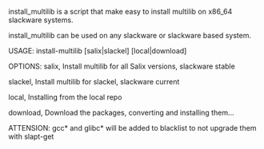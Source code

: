 install_multilib is a script that make easy to install multilib on
x86_64 slackware systems.

install_multilib can be used on any slackware or slackware based
system. 

USAGE: install-multilib [salix|slackel] [local|download]

OPTIONS:
salix,   Install multilib for all Salix versions, slackware stable

slackel, Install multilib for slackel, slackware current

local,   Installing from the local repo

download,  Download the packages, converting and installing them...

ATTENSION:
gcc* and glibc* will be added to blacklist to not upgrade them with slapt-get


